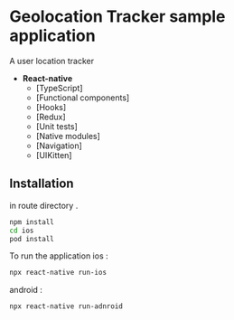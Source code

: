 # Geolocation Tracker sample application

A user location tracker
- **React-native**
  - [TypeScript]
  - [Functional components]
  - [Hooks]
  - [Redux]
  - [Unit tests]
  - [Native modules]
  - [Navigation]
  - [UIKitten]

## Installation

in route directory .

```bash
npm install
cd ios
pod install
```
To run the application 
ios :
```bash
npx react-native run-ios
```
android :
```bash
npx react-native run-adnroid
```
